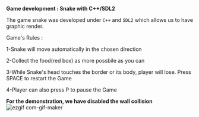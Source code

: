 **Game development : Snake with C++/SDL2**


The game snake was developed under ```C++``` and ```SDL2``` which allows us to have graphic render.





Game's Rules :

1-Snake will move automatically in the chosen direction 

2-Collect the food(red box) as more possbile as you can 

3-While Snake's head touches the border or its body, player will lose. Press SPACE to restart the Game

4-Player can also press P to pause the Game 

**For the demonstration, we have disabled the wall collision**
![ezgif com-gif-maker](https://user-images.githubusercontent.com/92313152/153208241-aa427cad-f1c9-4538-b493-bf48ea8c0971.gif)
